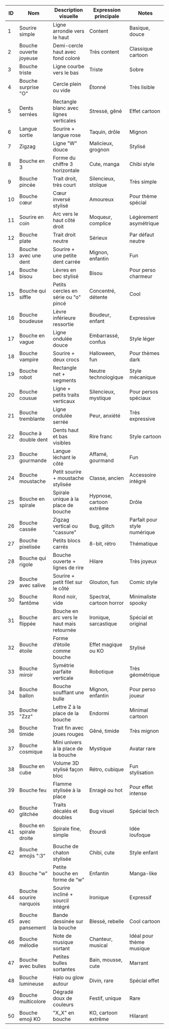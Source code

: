 | ID | Nom                        | Description visuelle                                       | Expression principale        | Notes                          |
|----|-----------------------------|------------------------------------------------------------|-------------------------------|---------------------------------|
| 1  | Sourire simple             | Ligne arrondie vers le haut                               | Content                       | Basique, douce                 |
| 2  | Bouche ouverte joyeuse     | Demi-cercle haut avec fond coloré                         | Très content                  | Classique cartoon              |
| 3  | Bouche triste              | Ligne courbe vers le bas                                  | Triste                        | Sobre                          |
| 4  | Bouche surprise "O"        | Cercle plein ou vide                                       | Étonné                        | Très lisible                   |
| 5  | Dents serrées              | Rectangle blanc avec lignes verticales                    | Stressé, gêné                 | Effet cartoon                  |
| 6  | Langue sortie              | Sourire + langue rose                                     | Taquin, drôle                 | Mignon                         |
| 7  | Zigzag                    | Ligne "W" douce                                            | Malicieux, grognon            | Stylisé                       |
| 8  | Bouche en 3               | Forme du chiffre 3 horizontale                            | Cute, manga                   | Chibi style                   |
| 9  | Bouche pincée              | Trait droit, très court                                   | Silencieux, stoïque           | Très simple                   |
|10  | Bouche cœur                | Cœur inversé stylisé                                      | Amoureux                      | Pour thème spécial            |
|11  | Sourire en coin            | Arc vers le haut côté droit                               | Moqueur, complice             | Légèrement asymétrique        |
|12  | Bouche plate               | Trait droit neutre                                        | Sérieux                       | Par défaut neutre             |
|13  | Bouche avec une dent       | Sourire + une petite dent carrée                         | Mignon, enfantin              | Fun                           |
|14  | Bouche bisou               | Lèvres en bec stylisé                                     | Bisou                         | Pour perso charmeur           |
|15  | Bouche qui siffle          | Petits cercles en série ou "o" pincé                      | Concentré, détente            | Cool                          |
|16  | Bouche boudeuse            | Lèvre inférieure ressortie                               | Boudeur, enfant               | Expressive                    |
|17  | Bouche en vague            | Ligne ondulée douce                                      | Embarrassé, confus            | Style léger                   |
|18  | Bouche vampire             | Sourire + deux crocs                                     | Halloween, fun                | Pour thèmes dark              |
|19  | Bouche robot               | Rectangle net + segments                                 | Neutre technologique          | Style mécanique               |
|20  | Bouche cousue              | Ligne + petits traits verticaux                          | Silencieux, mystique          | Pour persos spéciaux          |
|21  | Bouche tremblante          | Ligne ondulée serrée                                     | Peur, anxiété                 | Très expressive               |
|22  | Bouche à double dent       | Dents haut et bas visibles                               | Rire franc                    | Style cartoon                  |
|23  | Bouche gourmande           | Langue léchant le côté                                   | Affamé, gourmand              | Fun                           |
|24  | Bouche moustache           | Petit sourire + moustache stylisée                       | Classe, ancien                | Accessoire intégré            |
|25  | Bouche en spirale          | Spirale unique à la place de bouche                      | Hypnose, cartoon extrême      | Drôle                         |
|26  | Bouche cassée              | Zigzag vertical ou "cassure"                             | Bug, glitch                   | Parfait pour style numérique  |
|27  | Bouche pixelisée           | Petits blocs carrés                                     | 8-bit, rétro                  | Thématique                    |
|28  | Bouche qui rigole          | Bouche ouverte + lignes de rire                          | Hilare                        | Très joyeux                   |
|29  | Bouche avec salive         | Sourire + petit filet sur le côté                        | Glouton, fun                  | Comic style                   |
|30  | Bouche fantôme             | Rond noir, vide                                          | Spectral, cartoon horror      | Minimaliste spooky            |
|31  | Bouche flippée             | Bouche en arc vers le haut mais retournée                | Ironique, sarcastique         | Spécial et original           |
|32  | Bouche étoile              | Forme d’étoile comme bouche                              | Effet magique ou KO           | Stylisé                       |
|33  | Bouche miroir              | Symétrie parfaite verticale                              | Robotique                     | Très géométrique              |
|34  | Bouche ballon              | Bouche soufflant une bulle                               | Mignon, enfantin              | Pour perso joueur             |
|35  | Bouche "Zzz"               | Lettre Z à la place de la bouche                         | Endormi                       | Minimal cartoon               |
|36  | Bouche timide              | Trait fin avec joues rouges                              | Gêné, timide                  | Très mignon                   |
|37  | Bouche cosmique            | Mini univers à la place de la bouche                     | Mystique                      | Avatar rare                   |
|38  | Bouche en cube             | Volume 3D stylisé façon bloc                             | Rétro, cubique                | Fun stylisation               |
|39  | Bouche feu                 | Flamme stylisée à la place                              | Enragé ou hot                 | Pour effet intense            |
|40  | Bouche glitchée            | Traits décalés et doubles                                | Bug visuel                    | Spécial tech                  |
|41  | Bouche en spirale droite   | Spirale fine, simple                                     | Étourdi                       | Idée loufoque                 |
|42  | Bouche emojis ":3"         | Bouche de chaton stylisée                               | Chibi, cute                   | Style enfant                  |
|43  | Bouche "w"                 | Petite bouche en forme de “w”                            | Enfantin                      | Manga-like                    |
|44  | Bouche sourire narquois    | Sourire incliné + sourcil intégré                       | Ironique                      | Expressif                     |
|45  | Bouche avec pansement      | Bande dessinée sur la bouche                             | Blessé, rebelle               | Cool cartoon                  |
|46  | Bouche mélodie             | Note de musique sortant                                 | Chanteur, musical             | Idéal pour thème musique      |
|47  | Bouche avec bulles         | Petites bulles sortantes                                 | Bain, mousse, cute            | Marrant                      |
|48  | Bouche lumineuse           | Halo ou glow autour                                     | Divin, rare                   | Spécial effet                 |
|49  | Bouche multicolore         | Dégradé doux de couleurs                                | Festif, unique                | Rare                          |
|50  | Bouche emoji KO            | "X_X" en bouche                                          | KO, cartoon extrême           | Hilarant                      |
